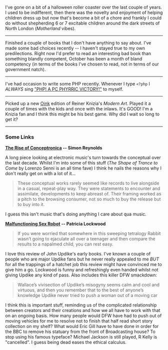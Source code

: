 I've gone on a bit of a halloween roller coaster over the last couple of years. I used to be indifferent, then there was the novelty and enjoyment of helping children dress up but now that's become a bit of a chore and frankly I could do without shepherding 6 or 7 excitable children around the dark streets of North London (_Motherland_ vibes).

---

Finished a couple of books that I don't have anything to say about. I've made some bad choices recently -- I haven't stayed true to my own predilections. Right now I'd prefer to read an interesting bad book than something blandly competent, October has been a month of bland competency (in terms of the books I've chosen to read, not in terms of our government natch).

---

I've had occasion to write some PHP recently. Whenever I type `<?php` I _ALWAYS_ sing ["PHP! A PC PHYRRIC VICTORY!"](https://www.youtube.com/watch?v=FDMHvXJn0aM) to myself. 

---

Picked up a new [Oink](https://oinkgms.com/en/) edition of Reiner Knizia's _Modern Art_. Played it a couple of times with the kids and once with the inlaws. It's GOOD! I'm a Knizia fan and I think this might be his best game. Why did I wait so long to get it?

---

### Some Links

__[The Rise of Conceptronica](https://pitchfork.com/features/article/2010s-rise-of-conceptronica-electronic-music/) -- Simon Reynolds__

A long piece looking at electronic music's turn towards the conceptual over the last decade. Whilst I'm into some of this stuff (_The Shape of Trance to Come_ by Lorenzo Senni is an all time fave) I think he nails the reasons why I don't really get on with a lot of it...

 >  These conceptual works rarely seemed like records to live alongside in a casual, repeat-play way. They were statements to encounter and assimilate, developments to keep abreast of. Their framing worked as a pitch to the browsing consumer, not so much to buy the release but to buy into it.

I guess this isn't music that's doing anything I care about qua music.

__[Malfunctioning Sex Robot](https://www.lrb.co.uk/v41/n19/patricia-lockwood/malfunctioning-sex-robot) -- Patricia Lockwood__

 >  If you were worried that somewhere in this sweeping tetralogy Rabbit wasn’t going to ejaculate all over a teenager and then compare the results to a napalmed child, you can rest easy.

I love this review of John Updike's early books. I've known a couple of people who are major Updike fans but he never really appealed to me _BUT_ for all the trappings of a hatchet job this review might have convinced me to give him a go. Lockwood is funny and refreshingly even handed whilst not giving Updike any kind of pass. Also includes this killer DFW smackdown:

 > Wallace’s vivisection of Updike’s misogyny seems calm and cool and virtuous, and then you remember that to the best of anyone’s knowledge Updike never tried to push a woman out of a moving car

I think this is important stuff, reminding us of the complicated relationship between creators and their creations and how we all have to work with that on an ongoing basis. How many people would DFW have had to push out of moving vehicles for me to resolve not to finish that half read short story collection on my shelf? What would Eric Gill have to have done in order for the BBC to remove his statuary from the front of Broadcasting house? To stop using his famous typeface? Michael Jackson is still played, R Kelly is "cancelled". I guess being dead eases the ethical calculus.
